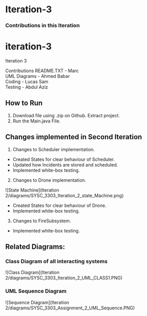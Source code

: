 # Iteration-3

### Contributions in this Iteration
# iteration-3
Iteration 3

Contributions
README.TXT - Marc <br/>
UML Diagrams - Ahmed Babar<br/>
Coding - Lucas Sam<br/>
Testing - Abdul Aziz<br/>

## How to Run

1. Download file using .zip on Github. Extract project.
2. Run the Main.java File.

## Changes implemented in Second Iteration

1. Changes to Scheduler implementation. 
- Created States for clear behaviour of Scheduler.
- Updated how Incidents are stored and scheduled.
- Implemented white-box testing.

2. Changes to Drone implementation.

![State Machine](Iteration 2/diagrams/SYSC_3303_Iteration_2_state_Machine.png)
- Created States for clear behaviour of Drone.
- Implemented white-box testing.

3. Changes to FireSubsystem.
- Implemented white-box testing.

## Related Diagrams:
### Class Diagram of all interacting systems
![Class Diagram](Iteration 2/diagrams/SYSC_3303_Iteration_2_UML_CLASS1.PNG)
### UML Sequence Diagram
![Sequence Diagram](Iteration 2/diagrams/SYSC_3303_Assignment_2_UML_Sequence.PNG)
